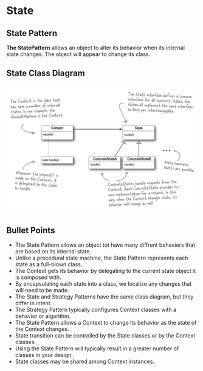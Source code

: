 # State 

## State Pattern
**The StatePattern** allows an object to alter its behavior when its internal state changes. The object will appear to change its class.

## State Class Diagram
![State : Class Diagram](/10_State/StateClassDiagram.png "State : Class Diagram")

## Bullet Points
* The State Pattern allows an object tot have many diffrent behaviors that are based on its internal state.
* Unlike a procedural state machine, the State Pattern represents each state as a full-blown class.
* The Context gets its behavior by delegating to the current state object it is composed with.
* By encapsulating each state into a class, we localize any changes that will need to be made.
* The State and Strategy Patterns have the same class diagram, but they differ in intent.
* The Strategy Pattern typically configures Context classes with a behavior or algorithm.
* The State Pattern allows a Context to change its behavior as the state of the Context changes.
* State transition can be controlled by the State classes or by the Context classes.
* Using the State Pattern will typically result in a greater number of classes in your design.
* State classes may be shared among Context instances.